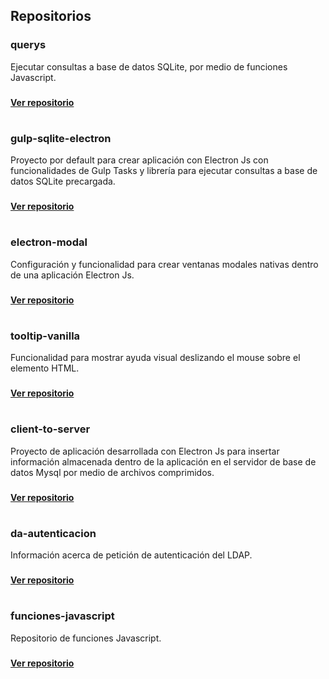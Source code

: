 ## Repositorios

### querys

Ejecutar consultas a base de datos SQLite, por medio de funciones Javascript.

###

**[Ver repositorio](https://github.com/angeljsus/querys)**
#

### gulp-sqlite-electron

Proyecto por default para crear aplicación con Electron Js con funcionalidades de Gulp Tasks y librería para ejecutar consultas a base de datos SQLite precargada.

###

**[Ver repositorio](https://github.com/angeljsus/gulp-sqlite-electron)**
#

### electron-modal

Configuración y funcionalidad para crear ventanas modales nativas dentro de una aplicación Electron Js.

###

**[Ver repositorio](https://github.com/angeljsus/electron-modal)**
#

### tooltip-vanilla

Funcionalidad para mostrar ayuda visual deslizando el mouse sobre el elemento HTML.

###

**[Ver repositorio](https://github.com/angeljsus/tooltip-vanilla)**
#

### client-to-server

Proyecto de aplicación desarrollada con Electron Js para insertar información almacenada dentro de la aplicación en el servidor de base de datos Mysql por medio de archivos comprimidos.

###

**[Ver repositorio](https://github.com/angeljsus/client-to-server)**
#

### da-autenticacion

Información acerca de petición de autenticación del LDAP.

###

**[Ver repositorio](https://github.com/angeljsus/da-autenticacion)**
#

### funciones-javascript

Repositorio de funciones Javascript. 
###

**[Ver repositorio](https://github.com/angeljsus/funciones-javascript )**


